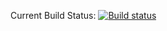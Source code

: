 Current Build Status:
[![Build status](https://ci.appveyor.com/api/projects/status/cfmgssubm4u7tfp6/branch/master?svg=true)](https://ci.appveyor.com/project/OwenHarriVoke/type40-gui/branch/master)